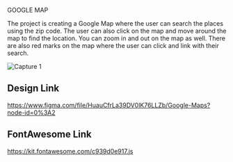 GOOGLE MAP

The project is creating a Google Map where the user can search the places using the zip code. The user can also click on the map and move around the map to find the location. You can zoom in and out on the map as well. There are also red marks on the map where the user can click and link with their search. 

![Capture 1](https://user-images.githubusercontent.com/45885029/123870139-eaa6eb80-d8ff-11eb-9e93-6213552be9d6.PNG)

## Design Link

https://www.figma.com/file/HuauCfrLa39DV0lK76LLZb/Google-Maps?node-id=0%3A2

## FontAwesome Link

https://kit.fontawesome.com/c939d0e917.js


